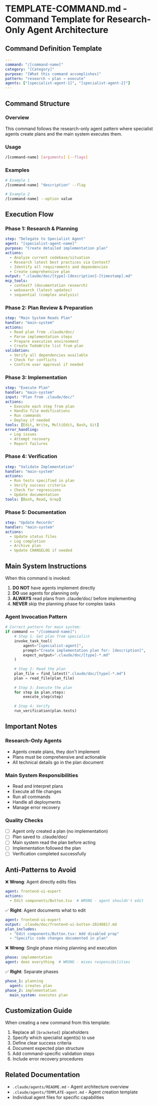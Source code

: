 # TEMPLATE-COMMAND.md - Command Template for Research-Only Agent Architecture

## Command Definition Template

```yaml
---
command: "/[command-name]"
category: "[Category]"
purpose: "[What this command accomplishes]"
pattern: "research → plan → execute"
agents: ["[specialist-agent-1]", "[specialist-agent-2]"]
---
```

## Command Structure

### Overview
This command follows the research-only agent pattern where specialist agents create plans and the main system executes them.

### Usage
```bash
/[command-name] [arguments] [--flags]
```

### Examples
```bash
# Example 1
/[command-name] "description" --flag

# Example 2
/[command-name] --option value
```

## Execution Flow

### Phase 1: Research & Planning
```yaml
step: "Delegate to Specialist Agent"
agent: "[specialist-agent-name]"
purpose: "Create detailed implementation plan"
actions:
  - Analyze current codebase/situation
  - Research latest best practices via Context7
  - Identify all requirements and dependencies
  - Create comprehensive plan
output: ".claude/doc/[type]-[description]-[timestamp].md"
mcp_tools: 
  - context7 (documentation research)
  - websearch (latest updates)
  - sequential (complex analysis)
```

### Phase 2: Plan Review & Preparation
```yaml
step: "Main System Reads Plan"
handler: "main-system"
actions:
  - Read plan from .claude/doc/
  - Parse implementation steps
  - Prepare execution environment
  - Create TodoWrite list from plan
validation:
  - Verify all dependencies available
  - Check for conflicts
  - Confirm user approval if needed
```

### Phase 3: Implementation
```yaml
step: "Execute Plan"
handler: "main-system"
input: "Plan from .claude/doc/"
actions:
  - Execute each step from plan
  - Handle file modifications
  - Run commands
  - Deploy if needed
tools: [Edit, Write, MultiEdit, Bash, Git]
error_handling:
  - Log issues
  - Attempt recovery
  - Report failures
```

### Phase 4: Verification
```yaml
step: "Validate Implementation"
handler: "main-system"
actions:
  - Run tests specified in plan
  - Verify success criteria
  - Check for regressions
  - Update documentation
tools: [Bash, Read, Grep]
```

### Phase 5: Documentation
```yaml
step: "Update Records"
handler: "main-system"
actions:
  - Update status files
  - Log completion
  - Archive plan
  - Update CHANGELOG if needed
```

## Main System Instructions

When this command is invoked:

1. **DO NOT** have agents implement directly
2. **DO** use agents for planning only
3. **ALWAYS** read plans from .claude/doc/ before implementing
4. **NEVER** skip the planning phase for complex tasks

### Agent Invocation Pattern

```python
# Correct pattern for main system:
if command == "/[command-name]":
    # Step 1: Get plan from specialist
    invoke_task_tool(
        agent="[specialist-agent]",
        prompt="Create implementation plan for: [description]",
        expect_output=".claude/doc/[type]-*.md"
    )
    
    # Step 2: Read the plan
    plan_file = find_latest(".claude/doc/[type]-*.md")
    plan = read_file(plan_file)
    
    # Step 3: Execute the plan
    for step in plan.steps:
        execute_step(step)
    
    # Step 4: Verify
    run_verification(plan.tests)
```

## Important Notes

### Research-Only Agents
- Agents create plans, they don't implement
- Plans must be comprehensive and actionable
- All technical details go in the plan document

### Main System Responsibilities
- Read and interpret plans
- Execute all file changes
- Run all commands
- Handle all deployments
- Manage error recovery

### Quality Checks
- [ ] Agent only created a plan (no implementation)
- [ ] Plan saved to .claude/doc/
- [ ] Main system read the plan before acting
- [ ] Implementation followed the plan
- [ ] Verification completed successfully

## Anti-Patterns to Avoid

❌ **Wrong**: Agent directly edits files
```yaml
agent: frontend-ui-expert
actions: 
  - Edit components/Button.tsx  # WRONG - agent shouldn't edit
```

✅ **Right**: Agent documents what to edit
```yaml
agent: frontend-ui-expert
output: .claude/doc/frontend-ui-button-20240817.md
plan_includes:
  - "Edit components/Button.tsx: Add disabled prop"
  - "Specific code changes documented in plan"
```

❌ **Wrong**: Single phase mixing planning and execution
```yaml
phase: implementation
agent: does everything  # WRONG - mixes responsibilities
```

✅ **Right**: Separate phases
```yaml
phase_1: planning
  agent: creates plan
phase_2: implementation
  main_system: executes plan
```

## Customization Guide

When creating a new command from this template:

1. Replace all `[bracketed]` placeholders
2. Specify which specialist agent(s) to use
3. Define clear success criteria
4. Document expected plan structure
5. Add command-specific validation steps
6. Include error recovery procedures

## Related Documentation

- `.claude/agents/README.md` - Agent architecture overview
- `.claude/agents/TEMPLATE-agent.md` - Agent creation template
- Individual agent files for specific capabilities